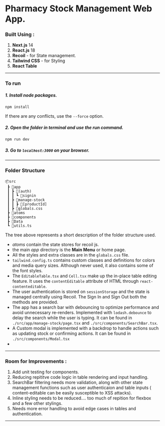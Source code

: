 # Pharmacy Stock Management Web App.

### Built Using : 

1. **Next.js** 14
2. **React.js** 18
3. **Recoil** - for State management.
4. **Tailwind CSS** - for Styling
5. **React Table**


***

### To run

##### 1. Install node packages.
```
npm install
``` 

If there are any conflicts, use the `--force` option.

##### 2. Open the folder in terminal and use the run command.
```
npm run dev
```

##### 3. Go to `localhost:3000` on your browser.




***

### Folder Structure
```
📦src
 ┣ 📂app
 ┃ ┣ 📂(auth)
 ┃ ┃ ┗ 📂signin
 ┃ ┣ 📂manage-stock
 ┃ ┃ ┣ 📂[productId]
 ┃ ┣ 📜globals.css
 ┣ 📂atoms
 ┣ 📂components
 ┣ 📂Data
 ┗ 📜utils.ts
```
The tree above represents a short description of the folder structure used.

- *atoms* contain the state stores for recoil js.
- the main *app* directory is the **Main Menu** or home page.
- All the styles and extra classes are in the `globals.css` file.
- `tailwind.config.ts` contains custom classes and definitions for colors and media query sizes. Although never used, it also contains some of the font styles.
- The `EditableTable.tsx` and `Cell.tsx` make up the in-place table editing feature. It uses the `contentEditable` attribute of HTML through `react-contenteditable`.
- The user authentication is stored on `sessionStorage` and the state is managed centrally using Recoil. The Sign In and Sign Out both the methods are provided.
- The app has a search bar with debouncing to optimize performance and avoid unnecessary re-renders. Implemented with `lodash.debounce` to delay the search while the user is typing. It can be found in `./src/app/manage-stock/page.tsx` and `./src/components/SearchBar.tsx`. 
- A Custom modal is implemented with a backdrop to handle actions such as updating stock or confirming actions. It can be found in `./src/components/Modal.tsx` 
- 
***

### Room for Improvements : 

1. Add unit testing for components.
2. Reducing repititve code logic in table rendering and input handling.
3. SearchBar filtering needs more validation, along with other state management functions such as user authenticaion and table inputs ( content-editable can be easily susceptible to XSS attacks).
4. Inline styling needs to be reduced.... too much of repition for flexbox and a few other stylings.
5. Needs more error handling to avoid edge cases in tables and authentication.
---
